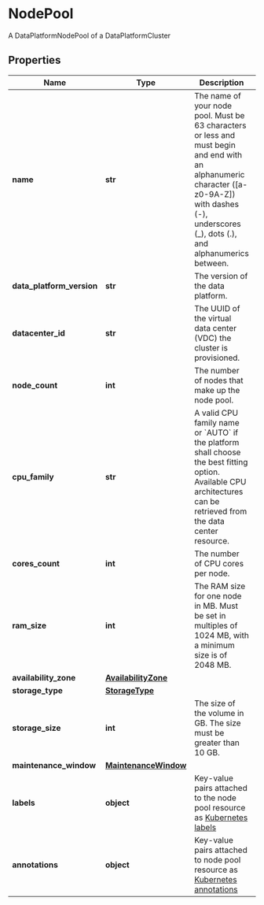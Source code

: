# NodePool

A DataPlatformNodePool of a DataPlatformCluster
## Properties
| Name | Type | Description | Notes |
| ------------ | ------------- | ------------- | ------------- |
| **name** | **str** | The name of your node pool. Must be 63 characters or less and must begin and end with an alphanumeric character ([a-z0-9A-Z]) with dashes (-), underscores (_), dots (.), and alphanumerics between.  | [optional]  |
| **data_platform_version** | **str** | The version of the data platform.  | [optional]  |
| **datacenter_id** | **str** | The UUID of the virtual data center (VDC) the cluster is provisioned.  | [optional]  |
| **node_count** | **int** | The number of nodes that make up the node pool.  | [optional]  |
| **cpu_family** | **str** | A valid CPU family name or &#x60;AUTO&#x60; if the platform shall choose the best fitting option. Available CPU architectures can be retrieved from the data center resource.  | [optional] [default to 'AUTO'] |
| **cores_count** | **int** | The number of CPU cores per node.  | [optional] [default to 4] |
| **ram_size** | **int** | The RAM size for one node in MB. Must be set in multiples of 1024 MB, with a minimum size is of 2048 MB. | [optional] [default to 4096] |
| **availability_zone** | [**AvailabilityZone**](AvailabilityZone.md) |  | [optional]  |
| **storage_type** | [**StorageType**](StorageType.md) |  | [optional]  |
| **storage_size** | **int** | The size of the volume in GB. The size must be greater than 10 GB. | [optional] [default to 20] |
| **maintenance_window** | [**MaintenanceWindow**](MaintenanceWindow.md) |  | [optional]  |
| **labels** | **object** | Key-value pairs attached to the node pool resource as [Kubernetes labels](https://kubernetes.io/docs/concepts/overview/working-with-objects/labels/)  | [optional]  |
| **annotations** | **object** | Key-value pairs attached to node pool resource as [Kubernetes annotations](https://kubernetes.io/docs/concepts/overview/working-with-objects/annotations/)  | [optional]  |



